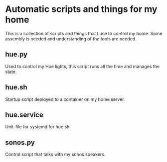 # Automatic scripts and things for my home

This is a collection of scripts and things that I use to control my home. Some assembly is needed and understanding of the tools are needed.

## hue.py
Used to control my Hue lights, this script runs all the time and manages the state.

## hue.sh
Startup script deployed to a container on my home server.

## hue.service
Unit-file for systemd for hue.sh

## sonos.py

Control script that talks with my sonos speakers.
